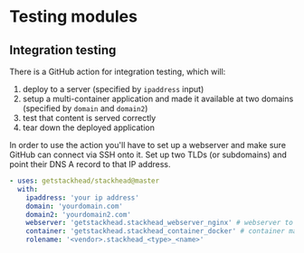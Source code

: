 # Testing modules

## Integration testing

There is a GitHub action for integration testing, which will:

1. deploy to a server \(specified by `ipaddress` input\)
2. setup a multi-container application and made it available at two domains \(specified by `domain` and `domain2`\)
3. test that content is served correctly
4. tear down the deployed application

In order to use the action you'll have to set up a webserver and make sure GitHub can connect via SSH onto it. Set up two TLDs \(or subdomains\) and point their DNS A record to that IP address.

```yaml
- uses: getstackhead/stackhead@master
  with:
    ipaddress: 'your ip address'
    domain: 'yourdomain.com'
    domain2: 'yourdomain2.com'
    webserver: 'getstackhead.stackhead_webserver_nginx' # webserver to use (make sure to install it)
    container: 'getstackhead.stackhead_container_docker' # container manager to use (make sure to install it)
    rolename: '<vendor>.stackhead_<type>_<name>'
```

